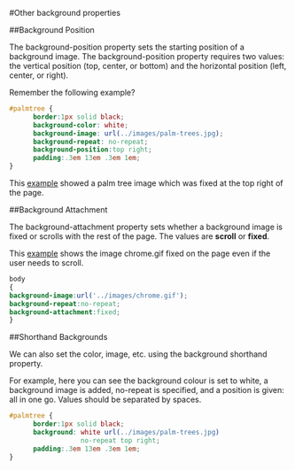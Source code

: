 #Other background properties

##Background Position

The background-position property sets the starting position of a background image. The background-position property requires two values: the vertical position (top, center, or bottom) and the horizontal position (left, center, or right).

Remember the following example?

```css
#palmtree {
      border:1px solid black;
      background-color: white;
      background-image: url(../images/palm-trees.jpg);
      background-repeat: no-repeat;
      background-position:top right;
      padding:.3em 13em .3em 1em;
}
```

This <a href="archives/examples/bgimage5.htm" target="_blank">example</a> showed a palm tree image which was fixed at the top right of the page.


##Background Attachment

The background-attachment property sets whether a background image is fixed or scrolls with the rest of the page. The values are **scroll** or **fixed**.

This <a href="archives/examples/fixedattachment.htm" target="_blank">example</a> shows the image chrome.gif fixed on the page even if the user needs to scroll.

```css
body
{
background-image:url('../images/chrome.gif');
background-repeat:no-repeat;
background-attachment:fixed;
}
```


##Shorthand Backgrounds

We can also set the color, image, etc. using the background shorthand property.

For example, here you can see the background colour is set to white, a background image is added, no-repeat is specified, and a position is given: all in one go. Values should be separated by spaces.

```css
#palmtree {
      border:1px solid black;
      background: white url(../images/palm-trees.jpg)
                  no-repeat top right;
      padding:.3em 13em .3em 1em;
}
```
